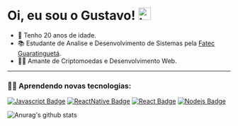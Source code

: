  # Oi, eu sou o Gustavo! <img src="https://user-images.githubusercontent.com/1303154/88677602-1635ba80-d120-11ea-84d8-d263ba5fc3c0.gif" width="28px" alt="hi">

* 📅  Tenho 20 anos de idade.
* 📚 Estudante de Analise e Desenvolvimento de Sistemas pela [Fatec Guaratinguetá](http://www.fatecguaratingueta.edu.br/).
* 🏴‍☠️ Amante de Criptomoedas e Desenvolvimento Web.
<hr/>

### 👨‍💻 Aprendendo novas tecnologias:

[![Javascript Badge](https://img.shields.io/badge/-Javascript-F0DB4F?style=for-the-badge&labelColor=273849&logo=javascript&logoColor=F0DB4F)](#) 
[![ReactNative Badge](https://img.shields.io/badge/-React%20Native-273849?style=for-the-badge&labelColor=61DBFB&logo=react&logoColor=FFFFFF)](#)
[![React Badge](https://img.shields.io/badge/-React-273849?style=for-the-badge&labelColor=61DBFB&logo=react&logoColor=273849)](#)
[![Nodejs Badge](https://img.shields.io/badge/-Nodejs-3C873A?style=for-the-badge&labelColor=273849&logo=node.js&logoColor=3C873A)](#)

![Anurag's github stats](https://github-readme-stats.vercel.app/api?username=scrowszinho&show_icons=true&theme=dracula)

